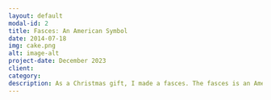 ```yaml
---
layout: default
modal-id: 2
title: Fasces: An American Symbol
date: 2014-07-18
img: cake.png
alt: image-alt
project-date: December 2023
client: 
category: 
description: As a Christmas gift, I made a fasces. The fasces is an American symbol derived from ancient Rome. It consists of a bundle of rods/sticks, usually surrounding an axe/hatchet. It symbolizes collective strength, as a single rod is easy to break, but when bound together, the group is much stronger. The axe further symbolizes that this collective is not to be messed with. The fasces can be seen everywhere in American iconography, from official seals, monuments, and to architecture. The fasces is proudly shown in the US House of Representatives, directly behind the Speaker of the House. In Columbus, it can be seen from all sides carved into the stone at the top of LeVeque Tower, an art deco style skyscraper built in 1927, and in Cincinnati is a statue depicting the Ancient Roman leader, Lucius Quinctius Cincinnatus (for whom the city is named) with his plow in one hand, and the other outstretched, presenting a fasces. My fasces was built using sticks from behind my parents house that I applied wood stain to, nailed to a base and held together with what I believe is a piece from a chain link fence. The hatchet was store bought, but in future versions, I will probably try to forge my own axe using sand casting. 
---
```

